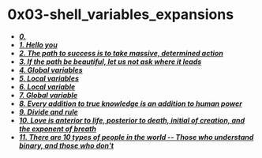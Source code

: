 # 0x03-shell_variables_expansions
- ***[0. <o>](./0-alias)***
- ***[1. Hello you](./1-hello_you)***
- ***[2. The path to success is to take massive, determined action](./2-path)***
- ***[3. If the path be beautiful, let us not ask where it leads](./3-paths)***
- ***[4. Global variables](./4-global_variables)***
- ***[5. Local variables](./5-local_variables)***
- ***[6. Local variable](./6-create_local_variable)***
- ***[7. Global variable](./7-create_global_variable)***
- ***[8. Every addition to true knowledge is an addition to human power](./8-true_knowledge)***
- ***[9. Divide and rule](./9-divide_and_rule)***
- ***[10. Love is anterior to life, posterior to death, initial of creation, and the exponent of breath](./10-love_exponent_breath)***
- ***[11. There are 10 types of people in the world -- Those who understand binary, and those who don't](./11-binary_to_decimal)***

